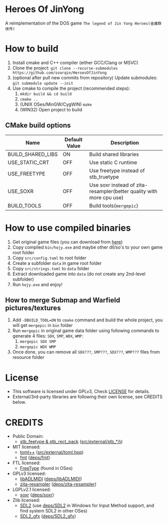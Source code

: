 # Heroes Of JinYong
A reimplementation of the DOS game `The legend of Jin Yong Heroes(金庸群侠传)`

# How to build
1. Install cmake and C++ compiler (either GCC/Clang or MSVC)
2. Clone the project: `git clone --recurse-submodules https://github.com/soarqin/HeroesOfJinYong`
3. (optional after pull new commits from repository) Update submodules: `git submodule update --init`
4. Use cmake to compile the project (recommended steps):
   1. `mkdir build && cd build`
   2. `cmake ..`
   3. (UNIX OSes/MinGW/CygWIN) `make`
   4. (WIN32) Open project to build

## CMake build options
|Name|Default Value|Description|
|---|---|---|
|BUILD_SHARED_LIBS|ON|Build shared libraries|
|USE_STATIC_CRT|OFF|Use static C runtime|
|USE_FREETYPE|OFF|Use freetype instead of stb_truetype|
|USE_SOXR|OFF|Use soxr instead of zita-resampler(better quality with more cpu use)|
|BUILD_TOOLS|OFF|Build tools(`mergepic`)|
  
# How to use compiled binaries
1. Get original game files (you can download from [here](https://dos.zczc.cz/games/金庸群侠传/download))
2. Copy compiled `bin/hojy.exe` and maybe other dll/so's to your own game root folder
3. Copy `src/config.toml` to root folder
4. Create a subfolder `data` in game root folder
5. Copy `src/strings.toml` to `data` folder
6. Extract downloaded game into `data` (do not create any 2nd-level subfolder)
7. Run `hojy.exe` and enjoy!

## How to merge Submap and Warfield pictures/textures
1. Add `-DBUILD_TOOL=ON` to `cmake` command and build the whole project, you will get `mergepic` in `bin` folder
2. Run `mergepic` in original game data folder using following commands to generate 4 files: `SDX`, `SMP`, `WDX`, `WMP`:
   1. `mergepic SDX SMP`
   2. `mergepic WDX WMP`
3. Once done, you can remove all `SDX???`, `SMP???`, `SDX???`, `WMP???` files from resource folder

# License
* This software is licensed under GPLv3, Check [LICENSE](LICENSE) for details.
* External/3rd-party libraries are following their own license, see CREDITS below.

# CREDITS
* Public Domain:
   * [stb_feetype & stb_rect_pack](https://github.com/nothings/stb) ([src/external/stb_*.h](src/external))
* MIT licensed:
   * [toml++](https://github.com/marzer/tomlplusplus) ([src/external/toml.hpp](src/external/toml.hpp))
   * [fmt](https://github.com/fmtlib/fmt) ([deps/fmt](deps/fmt))
* FTL licensed:
   * [FreeType](https://www.freetype.org) (found in OSes)
* GPLv3 licensed:
   * [libADLMIDI](https://github.com/Wohlstand/libADLMIDI) ([deps/libADLMIDI](deps/libADLMIDI))
   * [zita-resampler](https://kokkinizita.linuxaudio.org/linuxaudio/zita-resampler/resampler.html) ([deps/zita-resampler](deps/zita-resampler))
* LGPLv2.1 licensed:
   * [soxr](http://soxr.sourceforge.net/) ([deps/soxr](deps/soxr))
* Zlib licensed:
   * [SDL2](https://www.libsdl.org/) (use [deps/SDL2](deps/SDL2) in Windows for Input Method support, and find system SDL2 in other OSes)
   * [SDL2_gfx](https://sourceforge.net/projects/sdl2gfx/) ([deps/SDL2_gfx](deps/SDL2_gfx))
